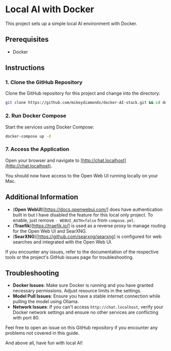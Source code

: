 # Local AI with Docker

This project sets up a simple local AI environment with Docker.

## Prerequisites

- Docker

## Instructions

### 1. Clone the GitHub Repository
Clone the GitHub repository for this project and change into the directory:

```sh
git clone https://github.com/mikeydiamonds/docker-AI-stack.git && cd docker-AI-stack
```

### 2. Run Docker Compose

Start the services using Docker Compose:

```sh
docker-compose up -d
```

### 7. Access the Application

Open your browser and navigate to [http://chat.localhost](http://chat.localhost).

You should now have access to the Open Web UI running locally on your Mac.

## Additional Information

- (**Open WebUI**)[https://docs.openwebui.com/] does have authentication built in but I have disabled the feature for this local only project. To enable, just remove `- WEBUI_AUTH=false` from `compose.yml`.
- (**Traefik**)[https://traefik.io/] is used as a reverse proxy to manage routing for the Open Web UI and SearXNG.
- (**SearXNG**)[https://github.com/searxng/searxng] is configured for web searches and integrated with the Open Web UI.

If you encounter any issues, refer to the documentation of the respective tools or the project's GitHub issues page for troubleshooting.

## Troubleshooting

- **Docker Issues**: Make sure Docker is running and you have granted necessary permissions. Adjust resource limits in the settings.
- **Model Pull Issues**: Ensure you have a stable internet connection while pulling the model using Ollama.
- **Network Issues**: If you can't access `http://chat.localhost`, verify your Docker network settings and ensure no other services are conflicting with port 80.

Feel free to open an issue on this GitHub repository if you encounter any problems not covered in this guide.

And above all, have fun with local AI!
